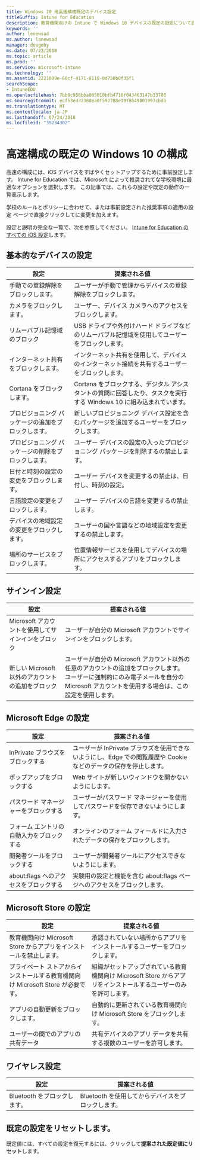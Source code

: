 ```yaml
---
title: Windows 10 用高速構成既定のデバイス設定
titleSuffix: Intune for Education
description: 教育機関向けの Intune で Windows 10 デバイスの既定の設定について説明します。
keywords: ''
author: lenewsad
ms.author: lanewsad
manager: dougeby
ms.date: 07/23/2018
ms.topic: article
ms.prod: ''
ms.service: microsoft-intune
ms.technology: ''
ms.assetid: 2221009e-68cf-4171-8118-0d750b0f35f1
searchScope:
- IntuneEDU
ms.openlocfilehash: 7bb0c956bba005010bfb4710f043463147b33786
ms.sourcegitcommit: ecf53ed32308ea0f592788e19f8649801997cbdb
ms.translationtype: MT
ms.contentlocale: ja-JP
ms.lasthandoff: 07/24/2018
ms.locfileid: "39234302"
---
```

# <a name="default-windows-10-configurations-in-express-configuration"></a>高速構成の既定の Windows 10 の構成
高速の構成には、iOS デバイスをすばやくセットアップするために事前設定します。 Intune for Education では、Microsoft によって推奨されてな学校環境に最適なオプションを選択します。 この記事では、これらの設定や既定の動作の一覧表示します。 

 学校のルールとポリシーに合わせて、または事前設定された推奨事項の適用の設定 ページで直接クリックしてに変更を加えます。 

設定と説明の完全な一覧で、次を参照してください。 [Intune for Education のすべての iOS 設定](all-edu-settings-windows.md)します。 


## <a name="basic-device-settings"></a>基本的なデバイスの設定  
|設定|提案される値| 
|---|---|
|手動での登録解除をブロックします。|ユーザーが手動で管理からデバイスの登録解除をブロックします。|
|カメラをブロックします。|ユーザー、デバイス カメラへのアクセスをブロックします。|
|リムーバブル記憶域のブロック|USB ドライブや外付けハード ドライブなどのリムーバブル記憶域を使用してユーザーをブロックします。|
|インターネット共有をブロックします。|インターネット共有を使用して、デバイスのインターネット接続を共有するユーザーをブロックします。|
|Cortana をブロックします。|Cortana をブロックする、デジタル アシスタントの質問に回答したり、タスクを実行する Windows 10 に組み込まれています。|
|プロビジョニング パッケージの追加をブロックします。|新しいプロビジョニング デバイス設定を含むパッケージを追加するユーザーをブロックします。|
|プロビジョニング パッケージの削除をブロックします。|ユーザー デバイスの設定の入ったプロビジョニング パッケージを削除するの禁止します。|
|日付と時刻の設定の変更をブロックします。|ユーザー デバイスを変更するの禁止は、日付し、時刻の設定。|
|言語設定の変更をブロックします。|ユーザー デバイスの言語を変更するの禁止します。|
|デバイスの地域設定の変更をブロックします。|ユーザーの国や言語などの地域設定を変更するの禁止します。|
|場所のサービスをブロックします。|位置情報サービスを使用してデバイスの場所にアクセスするアプリをブロックします。|  

## <a name="sign-in-settings"></a>サインイン設定  

|設定|提案される値|  
|---|---|
|Microsoft アカウントを使用してサインインをブロック|ユーザーが自分の Microsoft アカウントでサインインをブロックします。|  
|新しい Microsoft 以外のアカウントの追加をブロック|ユーザーが自分の Microsoft アカウント以外の任意のアカウントの追加をブロックします。 ユーザーに強制的にのみ電子メールを自分の Microsoft アカウントを使用する場合は、この設定を使用します。||Microsoft アカウントを使用してサインインをブロック|   

## <a name="microsoft-edge-settings"></a>Microsoft Edge の設定  

|設定|提案される値|
|---|---|
|InPrivate ブラウズをブロックする|ユーザーが InPrivate ブラウズを使用できないようにし、Edge での閲覧履歴や Cookie などのデータの保存を停止します。|  
|ポップアップをブロックする|Web サイトが新しいウィンドウを開かないようにします。|  
|パスワード マネージャーをブロックする|ユーザーがパスワード マネージャーを使用してパスワードを保存できないようにします。|  
|フォーム エントリの自動入力をブロックする|オンラインのフォーム フィールドに入力されたデータの保存をブロックします。|  
|開発者ツールをブロックする|ユーザーが開発者ツールにアクセスできないようにします。|  
|about:flags へのアクセスをブロックする|実験用の設定と機能を含む about:flags ページへのアクセスをブロックします。|  



## <a name="microsoft-store-settings"></a>Microsoft Store の設定   
|設定|提案される値|  
|---|---|
|教育機関向け Microsoft Store からアプリをインストールを禁止します。|承認されていない場所からアプリをインストールするユーザーをブロックします。|  
|プライベート ストアからインストールする教育機関向け Microsoft Store が必要です。|組織がセットアップされている教育機関向け Microsoft Store からアプリをインストールするユーザーのみを許可します。|  
|アプリの自動更新をブロックします。|自動的に更新されている教育機関向け Microsoft Store をブロックします。|  
|ユーザーの間でのアプリの共有データ|共有デバイスのアプリ データを共有する複数のユーザーを許可します。|  

## <a name="wireless-settings"></a>ワイヤレス設定      
|設定|提案される値|  
|---|---|
|Bluetooth をブロックします。|Bluetooth を使用してからデバイスをブロックします。|  

## <a name="reset-default-settings"></a>既定の設定をリセットします。
既定値には、すべての設定を復元するには、クリックして**提案された既定値にリセット**します。  

